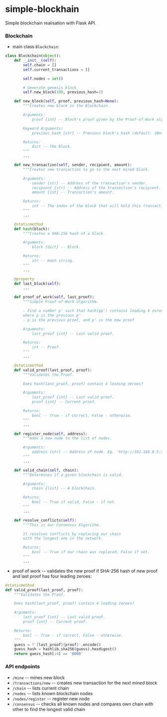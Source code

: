 # simple-blockhain
Simple blockchain realisation with Flask API.

### Blockchain
* main class `Blockchain`:  

```python
class Blockchain(object):
    def __init__(self):
        self.chain = []
        self.current_transactions = []

        self.nodes = set()

        # Generate genesis block
        self.new_block(100, previous_hash=1)

    def new_block(self, proof, previous_hash=None):
        """Creates new block in the Blockchain.

        Arguments:
            proof {int} -- Block's proof given by the Proof-of-Work algorithm.

        Keyword Arguments:
            previous_hash {str} -- Previous block's hash (default: {None}).

        Returns:
            dict -- The Block.
        """
        ...

    def new_transaction(self, sender, recipient, amount):
        """Creates new transaction to go to the next mined block.

        Arguments:
            sender {str} -- Address of the transaction's sender.
            recipient {str} -- Address of the transaction's recipient.
            amount {int} -- Transaction's amount.

        Returns:
            int -- The index of the block that will hold this transaction.
        """
        ...

    @staticmethod
    def hash(block):
        """Creates a SHA-256 hash of a block.

        Arguments:
            block {dict} -- Block.

        Returns:
            str -- Hash string.
        """
        ...

    @property
    def last_block(self):
        ...

    def proof_of_work(self, last_proof):
        """Simple Proof-of-Work algorithm.

        - Find a number p' such that hash(pp') contains leading 4 zeroes,
        where p is the previous p'
        - p is the previous proof, and p' is the new proof

        Arguments:
            last_proof {int} -- Last valid proof.

        Returns:
            int -- Proof.
        """
        ...

    @staticmethod
    def valid_proof(last_proof, proof):
        """Validates the Proof.

        Does hash(last_proof, proof) contain 4 leading zeroes?

        Arguments:
            last_proof {int} -- Last valid proof.
            proof {int} -- Current proof.

        Returns:
            bool -- True - if correct, False - otherwise.
        """
        ...

    def register_node(self, address):
        """Adds a new node to the list of nodes.

        Arguments:
            address {str} -- Address of node. Eg. 'http://192.168.0.5:5000'.
        """
        ...

    def valid_chain(self, chain):
        """Determines if a given blockchain is valid.

        Arguments:
            chain {list} -- A blockchain.

        Returns:
            bool -- True if valid, False - if not.
        """
        ...

    def resolve_conflicts(self):
        """This is our Consensus Algorithm.

        It resolves conflicts by replacing our chain
        with the longest one in the network.

        Returns:
            bool -- True if our chain was replaced, False if not.
        """
        ...
```

* proof of work -- validates the new proof if SHA-256 hash of new proof and last proof has four leading zeroes:  

```python
@staticmethod
def valid_proof(last_proof, proof):
    """Validates the Proof.

    Does hash(last_proof, proof) contain 4 leading zeroes?

    Arguments:
        last_proof {int} -- Last valid proof.
        proof {int} -- Current proof.

    Returns:
        bool -- True - if correct, False - otherwise.
    """
    guess = f'{last_proof}{proof}'.encode()
    guess_hash = hashlib.sha256(guess).hexdigest()
    return guess_hash[:4] == '0000'
```

### API endpoints
* `/mine` -- mines new block
* `/transactions/new` -- creates new transaction for the next mined block
* `/chain` -- lists current chain
* `/nodes` -- lists known blockchain nodes
* `/nodes/register` -- register new node
* `/consensus` -- checks all known nodes and compares own chain with other to find the longest valid chain
